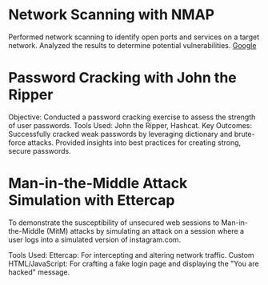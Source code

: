 # Network Scanning with NMAP

Performed network scanning to identify open ports and services on a target network.
Analyzed the results to determine potential vulnerabilities.
[Google](https://www.google.com)


# Password Cracking with John the Ripper
Objective: Conducted a password cracking exercise to assess the strength of user passwords.
Tools Used: John the Ripper, Hashcat.
Key Outcomes: Successfully cracked weak passwords by leveraging dictionary and brute-force attacks. Provided insights into best practices for creating strong, secure passwords.

# Man-in-the-Middle Attack Simulation with Ettercap
To demonstrate the susceptibility of unsecured web sessions to Man-in-the-Middle (MitM) attacks by simulating an attack on a session where a user logs into a simulated version of instagram.com.

Tools Used:
Ettercap: For intercepting and altering network traffic.
Custom HTML/JavaScript: For crafting a fake login page and displaying the "You are hacked" message.

